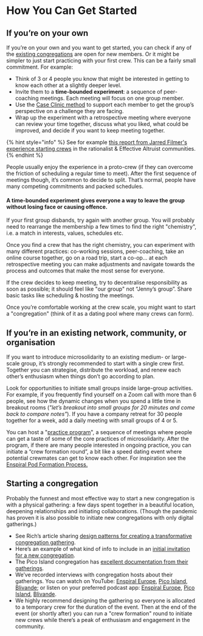 # How You Can Get Started



## If you’re on your own

If you’re on your own and you want to get started, you can check if any of the [existing congregations](congregating.md) are open for new members. Or it might be simpler to just start practicing with your first crew. This can be a fairly small commitment. For example:

* Think of 3 or 4 people you know that might be interested in getting to know each other at a slightly deeper level.
* Invite them to a **time-bounded experiment**: a sequence of peer-coaching meetings. Each meeting will focus on one group member.
* Use the [Case Clinic method](https://www.u-school.org/tools/case-clinic) to support each member to get the group’s perspective on a challenge they are facing.
* Wrap up the experiment with a retrospective meeting where everyone can review your time together, discuss what you liked, what could be improved, and decide if you want to keep meeting together.

{% hint style="info" %}
See for example [this report from Jarred Filmer's experience starting crews](https://www.lesswrong.com/posts/qxJhtjBsKocrXdWmk/experiments-with-microsolidarity-crews) in the rationalist & Effective Altruist communities.
{% endhint %}

People usually enjoy the experience in a proto-crew (if they can overcome the friction of scheduling a regular time to meet). After the first sequence of meetings though, it’s common to decide to split. That’s normal, people have many competing commitments and packed schedules.

#### A time-bounded experiment gives everyone a way to leave the group without losing face or causing offence.

If your first group disbands, try again with another group. You will probably need to rearrange the membership a few times to find the right "chemistry", i.e. a match in interests, values, schedules etc.

Once you find a crew that has the right chemistry, you can experiment with many different practices: co-working sessions, peer-coaching, take an online course together, go on a road trip, start a co-op... at each retrospective meeting you can make adjustments and navigate towards the process and outcomes that make the most sense for everyone.

If the crew decides to keep meeting, try to decentralise responsibility as soon as possible; it should feel like "our group" not “Jenny’s group”. Share basic tasks like scheduling & hosting the meetings.

Once you’re comfortable working at the crew scale, you might want to start a "congregation" (think of it as a dating pool where many crews can form).

## If you’re in an existing network, community, or organisation

If you want to introduce microsolidarity to an existing medium- or large- scale group, it’s strongly recommended to start with a single crew first. Together you can strategise, distribute the workload, and renew each other’s enthusiasm when things don’t go according to plan.

Look for opportunities to initiate small groups inside large-group activities. For example, if you frequently find yourself on a Zoom call with more than 6 people, see how the dynamic changes when you spend a little time in breakout rooms (_"let’s breakout into small groups for 20 minutes and come back to compare notes"_). If you have a company retreat for 30 people together for a week, add a daily meeting with small groups of 4 or 5.

You can host a "[practice program](how-to-run-a-practice-program.md)", a sequence of meetings where people can get a taste of some of the core practices of microsolidarity. After the program, if there are many people interested in ongoing practice, you can initiate a “crew formation round”, a bit like a speed dating event where potential crewmates can get to know each other. For inspiration see the [Enspiral Pod Formation Process.](https://handbook.enspiral.com/guides/pods#the-pods-process-at-enspiral)

## Starting a congregation

Probably the funnest and most effective way to start a new congregation is with a physical gathering: a few days spent together in a beautiful location, deepening relationships and initiating collaborations. (Though the pandemic has proven it is also possible to initiate new congregations with only digital gatherings.)

* See Rich’s article sharing [design patterns for creating a transformative congregation gathering](https://medium.com/microsolidarity/congregation-how-to-ffe35c65d70).
* Here’s an example of what kind of info to include in an [initial invitation for a new congregation](https://www.microsolidarity.cc/congregating/gathering-invite).
* The Pico Island congregation has [excellent documentation from their gatherings](https://pico.microsolidarity.cc/resources/pico-gathering-fire-starter).
* We’ve recorded interviews with congregation hosts about their gatherings. You can watch on YouTube: [Enspiral Europe](https://www.youtube.com/watch?v=W6T65zm2Jl4), [Pico Island](https://www.youtube.com/watch?v=4CmvciBqGTk), [Blivande](https://www.youtube.com/watch?v=6\_RMDS8Ix8M\&t=7s); or listen on your preferred podcast app: [Enspiral Europe](https://anchor.fm/Microsolidarity/episodes/Enspiral-Europe---1st-Gathering-e16qok9), [Pico Island](https://anchor.fm/Microsolidarity/episodes/Pico-Island-Congregation---1st-Summer-Gathering---June-2021-e136g6k), [Blivande](https://anchor.fm/Microsolidarity/episodes/Blivande---1st-team-retreat---Oct-2021-e186q95).
* We highly recommend designing the gathering so everyone is allocated to a temporary crew for the duration of the event. Then at the end of the event (or shortly after) you can run a "crew formation" round to initiate new crews while there’s a peak of enthusiasm and engagement in the community.
